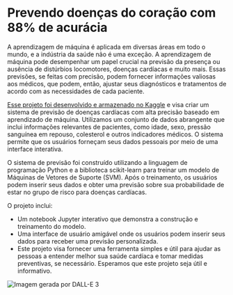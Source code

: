 # Prevendo doenças do coração com 88% de acurácia

A aprendizagem de máquina é aplicada em diversas áreas em todo o mundo, e a indústria da saúde não é uma exceção. A aprendizagem de máquina pode desempenhar um papel crucial na previsão da presença ou ausência de distúrbios locomotores, doenças cardíacas e muito mais. Essas previsões, se feitas com precisão, podem fornecer informações valiosas aos médicos, que podem, então, ajustar seus diagnósticos e tratamentos de acordo com as necessidades de cada paciente.

[Esse projeto foi desenvolvido e armazenado no Kaggle](https://www.kaggle.com/code/srgiolutzer/prevendo-doen-as-card-acas-com-88-de-precis-o/edit) e visa criar um sistema de previsão de doenças cardíacas com alta precisão baseado em aprendizado de máquina. Utilizamos um conjunto de dados abrangente que inclui informações relevantes de pacientes, como idade, sexo, pressão sanguínea em repouso, colesterol e outros indicadores médicos. O sistema permite que os usuários forneçam seus dados pessoais por meio de uma interface interativa.

O sistema de previsão foi construído utilizando a linguagem de programação Python e a biblioteca scikit-learn para treinar um modelo de Máquinas de Vetores de Suporte (SVM). Após o treinamento, os usuários podem inserir seus dados e obter uma previsão sobre sua probabilidade de estar no grupo de risco para doenças cardíacas.

O projeto inclui:

* Um notebook Jupyter interativo que demonstra a construção e treinamento do modelo.
* Uma interface de usuário amigável onde os usuários podem inserir seus dados para receber uma previsão personalizada.
* Este projeto visa fornecer uma ferramenta simples e útil para ajudar as pessoas a entender melhor sua saúde cardíaca e tomar medidas preventivas, se necessário. Esperamos que este projeto seja útil e informativo.

![Imagem gerada por DALL-E 3](https://github.com/seblutzer/heart_disease_prevision/assets/114627479/28b86112-07de-4216-90ce-17a928d2fd93)
